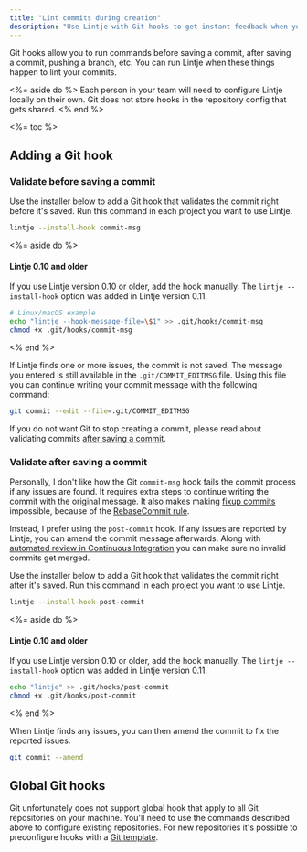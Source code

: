 ```yaml
---
title: "Lint commits during creation"
description: "Use Lintje with Git hooks to get instant feedback when you make commits. Shorten the feedback loop and improve commits immediately."
---
```


Git hooks allow you to run commands before saving a commit, after saving a commit, pushing a branch, etc. You can run Lintje when these things happen to lint your commits.

<%= aside do %>
  Each person in your team will need to configure Lintje locally on their own. Git does not store hooks in the repository config that gets shared.
<% end %>

<%= toc %>

## Adding a Git hook

### Validate before saving a commit

Use the installer below to add a Git hook that validates the commit right before it's saved. Run this command in each project you want to use Lintje.

```sh
lintje --install-hook commit-msg
```

<%= aside do %>
  #### Lintje 0.10 and older

  If you use Lintje version 0.10 or older, add the hook manually. The `lintje --install-hook` option was added in Lintje version 0.11.

  ```sh
  # Linux/macOS example
  echo "lintje --hook-message-file=\$1" >> .git/hooks/commit-msg
  chmod +x .git/hooks/commit-msg
  ```
<% end %>

If Lintje finds one or more issues, the commit is not saved. The message you entered is still available in the `.git/COMMIT_EDITMSG` file. Using this file you can continue writing your commit message with the following command:

```sh
git commit --edit --file=.git/COMMIT_EDITMSG
```

If you do not want Git to stop creating a commit, please read about validating commits [after saving a commit](#validate-after-saving-a-commit).

### Validate after saving a commit

Personally, I don't like how the Git `commit-msg` hook fails the commit process if any issues are found. It requires extra steps to continue writing the commit with the original message. It also makes making [fixup commits] impossible, because of the [RebaseCommit rule].

Instead, I prefer using the `post-commit` hook. If any issues are reported by Lintje, you can amend the commit message afterwards. Along with [automated review in Continuous Integration](/docs/automated-review/) you can make sure no invalid commits get merged.

Use the installer below to add a Git hook that validates the commit right after it's saved. Run this command in each project you want to use Lintje.

```sh
lintje --install-hook post-commit
```

<%= aside do %>
  #### Lintje 0.10 and older

  If you use Lintje version 0.10 or older, add the hook manually. The `lintje --install-hook` option was added in Lintje version 0.11.

  ```sh
  echo "lintje" >> .git/hooks/post-commit
  chmod +x .git/hooks/post-commit
  ```
<% end %>

When Lintje finds any issues, you can then amend the commit to fix the reported issues.

```sh
git commit --amend
```

## Global Git hooks

Git unfortunately does not support global hook that apply to all Git repositories on your machine. You'll need to use the commands described above to configure existing repositories. For new repositories it's possible to preconfigure hooks with a [Git template](https://git-scm.com/docs/git-init#_template_directory).

[RebaseCommit rule]: /docs/rules/commit-type/#rebasecommit
[fixup commits]: https://git-scm.com/docs/git-commit#Documentation/git-commit.txt---fixupamendrewordltcommitgt
